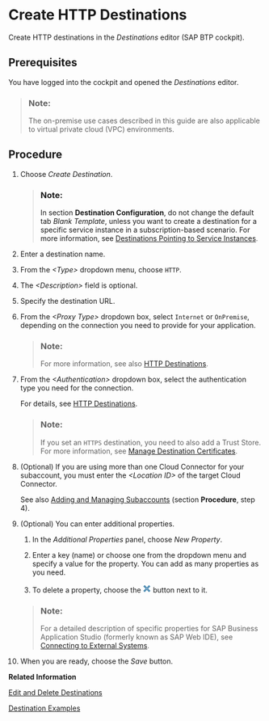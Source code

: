 <!-- loio783fa1c418a244d0abb5f153e69ca4ce -->

# Create HTTP Destinations

Create HTTP destinations in the *Destinations* editor \(SAP BTP cockpit\).



## Prerequisites

You have logged into the cockpit and opened the *Destinations* editor.

> ### Note:  
> The on-premise use cases described in this guide are also applicable to virtual private cloud \(VPC\) environments.



<a name="loio783fa1c418a244d0abb5f153e69ca4ce__steps_j4g_jfb_pn"/>

## Procedure

1.  Choose *Create Destination*.

    > ### Note:  
    > In section **Destination Configuration**, do not change the default tab *Blank Template*, unless you want to create a destination for a specific service instance in a subscription-based scenario. For more information, see [Destinations Pointing to Service Instances](destinations-pointing-to-service-instances-685f383.md).

2.  Enter a destination name.

3.  From the *<Type\>* dropdown menu, choose `HTTP`.

4.  The *<Description\>* field is optional.

5.  Specify the destination URL.

6.  From the *<Proxy Type\>* dropdown box, select `Internet` or `OnPremise`, depending on the connection you need to provide for your application.

    > ### Note:  
    > For more information, see also [HTTP Destinations](http-destinations-42a0e6b.md).

7.  From the *<Authentication\>* dropdown box, select the authentication type you need for the connection.

    For details, see [HTTP Destinations](http-destinations-42a0e6b.md).

    > ### Note:  
    > If you set an `HTTPS` destination, you need to also add a Trust Store. For more information, see [Manage Destination Certificates](manage-destination-certificates-df1bb55.md).

8.  \(Optional\) If you are using more than one Cloud Connector for your subaccount, you must enter the *<Location ID\>* of the target Cloud Connector.

    See also [Adding and Managing Subaccounts](adding-and-managing-subaccounts-f16df12.md) \(section **Procedure**, step 4\).

9.  \(Optional\) You can enter additional properties.

    1.  In the *Additional Properties* panel, choose *New Property*.

    2.  Enter a key \(name\) or choose one from the dropdown menu and specify a value for the property. You can add as many properties as you need.

    3.  To delete a property, choose the ![](images/Delete_property_cockpit_321c7c7.png) button next to it.


    > ### Note:  
    > For a detailed description of specific properties for SAP Business Application Studio \(formerly known as SAP Web IDE\), see [Connecting to External Systems](https://help.sap.com/viewer/9d1db9835307451daa8c930fbd9ab264/Cloud/en-US/7e49887e6fd34182bebeca5a6841a0cc.html).

10. When you are ready, choose the *Save* button.


**Related Information**  


[Edit and Delete Destinations](edit-and-delete-destinations-372dee2.md "How to edit and delete destinations in the Destinations editor (SAP BTP cockpit).")

[Destination Examples](destination-examples-3a2d575.md "Find configuration examples for HTTP and RFC destinations in SAP BTP, using different authentication types.")

